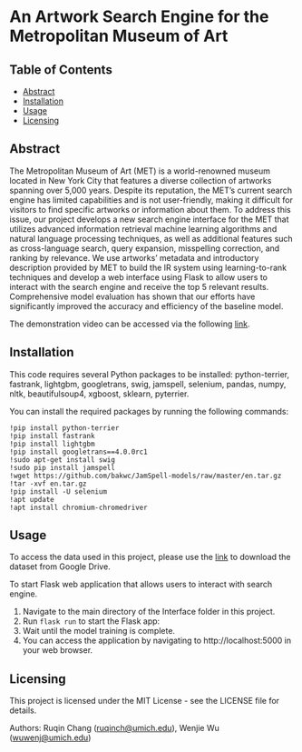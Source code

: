 # An Artwork Search Engine for the Metropolitan Museum of Art

## Table of Contents
* [Abstract](#Abstract)
* [Installation](#Installation)
* [Usage](#Usage)
* [Licensing](#Licensing)

## Abstract
The Metropolitan Museum of Art (MET) is a world-renowned museum located in New York City that features a diverse collection of artworks spanning over 5,000 years. Despite its reputation, the MET’s current search engine has limited capabilities and is not user-friendly, making it difficult for visitors to find specific artworks or information about them. To address this issue, our project develops a new search engine interface for the MET that utilizes advanced information retrieval machine learning algorithms and natural language processing techniques, as well as additional features such as cross-language search, query expansion, misspelling correction, and ranking by relevance. We use artworks’ metadata and introductory description provided by MET to build the IR system using learning-to-rank techniques and develop a web interface using Flask to allow users to interact with the search engine and receive the top 5 relevant results. Comprehensive model evaluation has shown that our efforts have significantly improved the accuracy and efficiency of the baseline model.

The demonstration video can be accessed via the following [link](https://drive.google.com/file/d/19MU9Lf--nBWypDeRCnyjkP-r0eB0z7nz/view?usp=share_link).

## Installation
This code requires several Python packages to be installed: python-terrier, fastrank, lightgbm, googletrans, swig, jamspell, selenium, pandas, numpy, nltk, beautifulsoup4, xgboost, sklearn, pyterrier.

You can install the required packages by running the following commands:

<pre><code>!pip install python-terrier
!pip install fastrank
!pip install lightgbm
!pip install googletrans==4.0.0rc1
!sudo apt-get install swig
!sudo pip install jamspell
!wget https://github.com/bakwc/JamSpell-models/raw/master/en.tar.gz
!tar -xvf en.tar.gz
!pip install -U selenium
!apt update
!apt install chromium-chromedriver
</code></pre>

## Usage
To access the data used in this project, please use the [link](https://drive.google.com/drive/folders/1eScftscDYLhtz_88KxEezMDtkD5RU2K8?usp=sharing) to download the dataset from Google Drive.

To start Flask web application that allows users to interact with search engine.
1. Navigate to the main directory of the Interface folder in this project.
2. Run `flask run` to start the Flask app:
3. Wait until the model training is complete.
4. You can access the application by navigating to http://localhost:5000 in your web browser.

## Licensing
This project is licensed under the MIT License - see the LICENSE file for details.

Authors: Ruqin Chang (ruqinch@umich.edu), Wenjie Wu (wuwenj@umich.edu)
